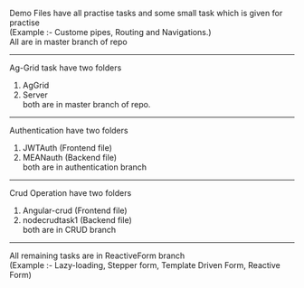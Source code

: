 Demo Files have all practise tasks and some small task which is given for practise    
(Example :- Custome pipes, Routing and Navigations.)  
All are in master branch of repo

---------------------------------------------------------------------------------
Ag-Grid task have two folders   
1) AgGrid  
2) Server   
both are in master branch of repo.

---------------------------------------------------------------------------------
Authentication have two folders    
1) JWTAuth (Frontend file)  
2) MEANauth (Backend file)  
both are in authentication branch

---------------------------------------------------------------------------------
Crud Operation have two folders    
1) Angular-crud (Frontend file)  
2) nodecrudtask1 (Backend file)  
both are in CRUD branch

---------------------------------------------------------------------------------
All remaining tasks are in ReactiveForm branch    
(Example :- Lazy-loading, Stepper form, Template Driven Form, Reactive Form)

